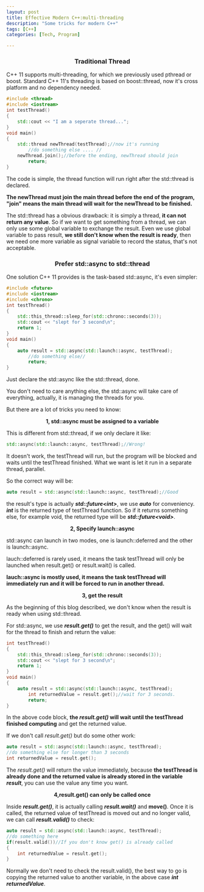 ```yaml
---
layout: post
title: Effective Modern C++:multi-threading
description: "Some tricks for modern C++"
tags: [C++]
categories: [Tech, Program]

---
```


### <center>Traditional Thread<center>

C++ 11 supports multi-threading, for which we previously used pthread or boost. Standard C++ 11's threading is based on boost::thread, now it's cross platform and no dependency needed.

```c++
#include <thread>
#include <iostream>
int testThread()
{
	std::cout << "I am a seperate thread...";
}
void main()
{
	std::thread newThread(testThread);//now it's running
        //do something else .... //
	newThread.join();//before the ending, newThread should join
        return;
}
```

The code is simple, the thread function will run right after the std::thread is declared.


<!-- more -->

**The newThread must join the main thread before the end of the program, "join" means the main thread will wait for the newThread to be finished.**

The std::thread has a obvious drawback: it is simply a thread, **it can not return any value**. So if we want to get something from a thread, we can only use some global variable to exchange the result. Even we use global variable to pass result, **we still don't know when the result is ready**, then we need one more variable as signal variable to record the status, that's not acceptable.

### <center>Prefer std::async to std::thread

One solution C++ 11 provides is the task-based std::async, it's even simpler:

```c++
#include <future>
#include <iostream>
#include <chrono>
int testThread()
{
	std::this_thread::sleep_for(std::chrono::seconds(3));
	std::cout << "slept for 3 second\n";
	return 1;
}
void main()
{
	auto result = std::async(std::launch::async, testThread);
        //do something else//
        return;
}
```

Just declare the std::async like the std::thread, done.

You don't need to care anything else, the std::async will take care of everything, actually, it is managing the threads for you.

But there are a lot of tricks you need to know:

**<center>1, std::async must be assigned to a variable</center>**

This is different from std::thread, if we only declare it like:

```c++
std::async(std::launch::async, testThread);//Wrong!
```

It doesn't work, the testThread will run, but the program will be blocked and waits until the testThread finished. What we want is let it run in a separate thread, parallel.

So the correct way will be:

```c++
auto result = std::async(std::launch::async, testThread);//Good
```

the result's type is actually ***std::future<int\>***, we use ***auto*** for conveniency. ***int*** is the returned type of testThread function. So if it returns something else, for example void, the returned type will be ***std::future<void\>***.

**<center>2, Specify launch::async</center>**

std::async can launch in two modes, one is launch::deferred and the other is launch::async. 

lauch::deferred is rarely used, it means the task testThread will only be launched when result.get() or result.wait() is called.

**lauch::async is mostly used, it means the task testThread will immediately  run and it will be forced to run in another thread.**

**<center>3, get the result</center>**

As the beginning of this blog described, we don't know when the result is ready when using std::thread. 

For std::async, we use ***result.get()*** to get the result, and the get() will wait for the thread to finish and return the value:

```c++
int testThread()
{
	std::this_thread::sleep_for(std::chrono::seconds(3));
	std::cout << "slept for 3 second\n";
	return 1;
}
void main()
{
	auto result = std::async(std::launch::async, testThread);
        int returnedValue = result.get();//wait for 3 seconds.
        return;
}
```

In the above code block, **the *result.get()* will wait until the testThread finished computing** and get the returned value. 

If we don't call *result.get()* but do some other work:

```c++
auto result = std::async(std::launch::async, testThread);
//do something else for longer than 3 seconds
int returnedValue = result.get();
```

The *result.get()* will  return the value immediately, because **the testThread is already done and the returned value is already stored in the variable *result***, you can use the value any time you want.

**<center>4,result.get() can only be called once</center>**

Inside ***result.get()***, it is actually calling ***result.wait()*** and **move()**. Once it is called, the returned value of testThread is moved out and no longer valid, we can call ***result.valid()*** to check:

```c++
auto result = std::async(std::launch::async, testThread);
//do something here
if(result.valid())//If you don't know get() is already called
{
	int returnedValue = result.get();    
}
```

Normally we don't need to check the result.valid(), the best way to go is copying the returned value to another variable, in the above case ***int returnedValue***.





